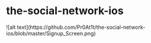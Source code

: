 # the-social-network-ios


<div width="50" height="200">
 ![alt text](https://github.com/Pr0At1t/the-social-network-ios/blob/master/Signup_Screen.png)
</div>

